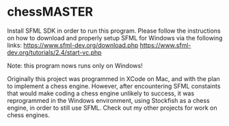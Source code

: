 # chessMASTER

Install SFML SDK in order to run this program. Please follow the instructions on how to download and properly setup SFML for Windows via the following links:
https://www.sfml-dev.org/download.php
https://www.sfml-dev.org/tutorials/2.4/start-vc.php

Note: this program nows runs only on Windows!

Originally this project was programmed in XCode on Mac, and with the plan to implement a chess engine. However, after encountering SFML constaints that would make coding a chess engine unlikely to success, it was reprogrammed in the Windows environment, using Stockfish as a chess engine, in order to still use SFML. Check out my other projects for work on chess engines. 
